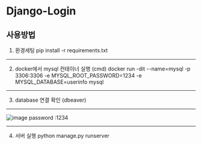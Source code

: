 # Django-Login

## 사용방법
1. 환경세팅
    pip install -r requirements.txt 




---
2. docker에서 mysql 컨테이너 실행
   (cmd)  docker run -dit --name=mysql -p 3306:3306 -e MYSQL_ROOT_PASSWORD=1234 -e MYSQL_DATABASE=userinfo mysql




---
3. database 연결 확인 (dbeaver)


---
   ![image](https://github.com/it-mnm/Django-Login/assets/137988290/86e7d01f-3cb8-49a9-a45a-746647fffc44)
   password :1234




---
4. 서버 실행
   python manage.py runserver

